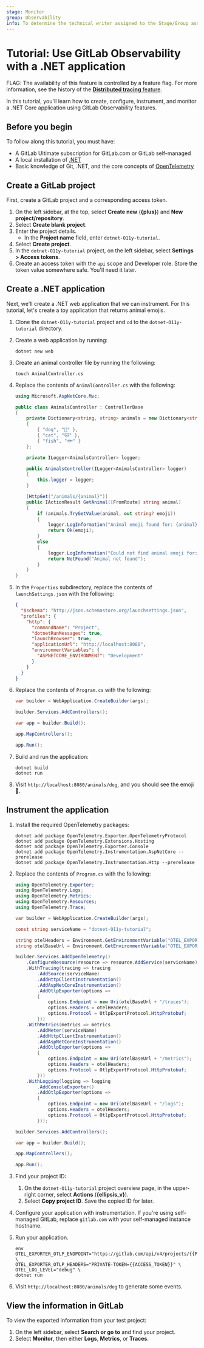 ```yaml
---
stage: Monitor
group: Observability
info: To determine the technical writer assigned to the Stage/Group associated with this page, see https://handbook.gitlab.com/handbook/product/ux/technical-writing/#assignments
---
```


# Tutorial: Use GitLab Observability with a .NET application

FLAG:
The availability of this feature is controlled by a feature flag.
For more information, see the history of the [**Distributed tracing** feature](../../operations/tracing.md).
<!-- Update this note when observability_features flag is removed -->

In this tutorial, you'll learn how to create, configure, instrument, and monitor a .NET Core application using GitLab Observability features.

## Before you begin

To follow along this tutorial, you must have:

- A GitLab Ultimate subscription for GitLab.com or GitLab self-managed
- A local installation of [.NET](https://dotnet.microsoft.com/en-us/)
- Basic knowledge of Git, .NET, and the core concepts of [OpenTelemetry](https://opentelemetry.io/)

## Create a GitLab project

First, create a GitLab project and a corresponding access token.

1. On the left sidebar, at the top, select **Create new** (**{plus}**) and **New project/repository**.
1. Select **Create blank project**.
1. Enter the project details.
   - In the **Project name** field, enter `dotnet-O11y-tutorial`.
1. Select **Create project**.
1. In the `dotnet-O11y-tutorial` project, on the left sidebar, select **Settings > Access tokens**.
1. Create an access token with the `api` scope and Developer role. Store the token value somewhere safe.
   You'll need it later.

## Create a .NET application

Next, we'll create a .NET web application that we can instrument. For this tutorial, let's create a toy application that returns animal emojis.

1. Clone the `dotnet-O11y-tutorial` project and `cd` to the `dotnet-O11y-tutorial` directory.
1. Create a web application by running:

   ```shell
   dotnet new web
   ```

1. Create an animal controller file by running the following:

   ```shell
   touch AnimalController.cs
   ```

1. Replace the contents of `AnimalController.cs` with the following:

   ```cs
   using Microsoft.AspNetCore.Mvc;

   public class AnimalsController : ControllerBase
   {
       private Dictionary<string, string> animals = new Dictionary<string, string>
       {
           { "dog", "🐶" },
           { "cat", "🐱" },
           { "fish", "🐟" }
       };

       private ILogger<AnimalsController> logger;

       public AnimalsController(ILogger<AnimalsController> logger)
       {
           this.logger = logger;
       }

       [HttpGet("/animals/{animal}")]
       public IActionResult GetAnimal([FromRoute] string animal)
       {
           if (animals.TryGetValue(animal, out string? emoji))
           {
               logger.LogInformation("Animal emoji found for: {animal}", animal);
               return Ok(emoji);
           }
           else
           {
               logger.LogInformation("Could not find animal emoji for: {animal}", animal);
               return NotFound("Animal not found");
           }
       }
   }
   ```

1. In the `Properties` subdirectory, replace the contents of `launchSettings.json` with the following:

   ```json
   {
     "$schema": "http://json.schemastore.org/launchsettings.json",
     "profiles": {
       "http": {
         "commandName": "Project",
         "dotnetRunMessages": true,
         "launchBrowser": true,
         "applicationUrl": "http://localhost:8080",
         "environmentVariables": {
           "ASPNETCORE_ENVIRONMENT": "Development"
         }
       }
     }
   }
   ```

1. Replace the contents of `Program.cs` with the following:

   ```cs
   var builder = WebApplication.CreateBuilder(args);

   builder.Services.AddControllers();

   var app = builder.Build();

   app.MapControllers();

   app.Run();
   ```

1. Build and run the application:

   ```shell
   dotnet build
   dotnet run
   ```

1. Visit `http://localhost:8080/animals/dog`, and you should see the emoji 🐶.

## Instrument the application

1. Install the required OpenTelemetry packages:

   ```shell
   dotnet add package OpenTelemetry.Exporter.OpenTelemetryProtocol
   dotnet add package OpenTelemetry.Extensions.Hosting
   dotnet add package OpenTelemetry.Exporter.Console
   dotnet add package OpenTelemetry.Instrumentation.AspNetCore --prerelease
   dotnet add package OpenTelemetry.Instrumentation.Http --prerelease
   ```

1. Replace the contents of `Program.cs` with the following:

   ```cs
   using OpenTelemetry.Exporter;
   using OpenTelemetry.Logs;
   using OpenTelemetry.Metrics;
   using OpenTelemetry.Resources;
   using OpenTelemetry.Trace;

   var builder = WebApplication.CreateBuilder(args);

   const string serviceName = "dotnet-O11y-tutorial";

   string otelHeaders = Environment.GetEnvironmentVariable("OTEL_EXPORTER_OTLP_HEADERS") ?? "empty";
   string otelBaseUrl = Environment.GetEnvironmentVariable("OTEL_EXPORTER_OTLP_ENDPOINT") ?? "empty";

   builder.Services.AddOpenTelemetry()
       .ConfigureResource(resource => resource.AddService(serviceName))
       .WithTracing(tracing => tracing
           .AddSource(serviceName)
           .AddHttpClientInstrumentation()
           .AddAspNetCoreInstrumentation()
           .AddOtlpExporter(options =>
           {
               options.Endpoint = new Uri(otelBaseUrl + "/traces");
               options.Headers = otelHeaders;
               options.Protocol = OtlpExportProtocol.HttpProtobuf;
           }))
       .WithMetrics(metrics => metrics
           .AddMeter(serviceName)
           .AddHttpClientInstrumentation()
           .AddAspNetCoreInstrumentation()
           .AddOtlpExporter(options =>
           {
               options.Endpoint = new Uri(otelBaseUrl + "/metrics");
               options.Headers = otelHeaders;
               options.Protocol = OtlpExportProtocol.HttpProtobuf;
           }))
       .WithLogging(logging => logging
           .AddConsoleExporter()
           .AddOtlpExporter(options =>
           {
               options.Endpoint = new Uri(otelBaseUrl + "/logs");
               options.Headers = otelHeaders;
               options.Protocol = OtlpExportProtocol.HttpProtobuf;
           }));

   builder.Services.AddControllers();

   var app = builder.Build();

   app.MapControllers();

   app.Run();
   ```

1. Find your project ID:
   1. On the `dotnet-O11y-tutorial` project overview page, in the upper-right corner, select **Actions** (**{ellipsis_v}**).
   1. Select **Copy project ID**. Save the copied ID for later.

1. Configure your application with instrumentation.
   If you're using self-managed GitLab, replace `gitlab.com` with your self-managed instance hostname.
1. Run your application.

   ```shell
   env OTEL_EXPORTER_OTLP_ENDPOINT="https://gitlab.com/api/v4/projects/{{PROJECT_ID}}/observability" \
   OTEL_EXPORTER_OTLP_HEADERS="PRIVATE-TOKEN={{ACCESS_TOKEN}}" \
   OTEL_LOG_LEVEL="debug" \
   dotnet run
   ```

1. Visit `http://localhost:8080/animals/dog` to generate some events.

## View the information in GitLab

To view the exported information from your test project:

1. On the left sidebar, select **Search or go to** and find your project.
1. Select **Monitor**, then either **Logs**, **Metrics**, or **Traces**.
